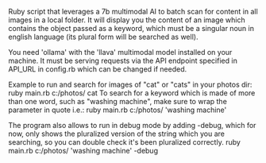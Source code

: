 Ruby script that leverages a 7b multimodal AI to batch scan for content in all images in a local folder. It will display you the content of an image which contains the object passed as a keyword, which must be a singular noun in english language (its plural form will be searched as well).

You need 'ollama' with the 'llava' multimodal model installed on your machine.
It must be serving requests via the API endpoint specified in API_URL in config.rb which can be changed if needed.

Example to run and search for images of "cat" or "cats" in your photos dir:
ruby main.rb c:/photos/ cat
To search for a keyword which is made of more than one word, such as "washing machine", make sure to wrap the parameter in quote i.e.:
ruby main.rb c:/photos/ 'washing machine'

The program also allows to run in debug mode by adding -debug, which for now, only shows the pluralized version of the string which you are searching, so you can double check it's been pluralized correctly.
ruby main.rb c:/photos/ 'washing machine' -debug
